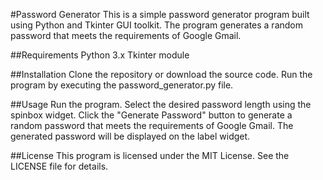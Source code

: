 #Password Generator
This is a simple password generator program built using Python and Tkinter GUI toolkit. The program generates a random password that meets the requirements of Google Gmail.

##Requirements
Python 3.x
Tkinter module

##Installation
Clone the repository or download the source code.
Run the program by executing the password_generator.py file.

##Usage
Run the program.
Select the desired password length using the spinbox widget.
Click the "Generate Password" button to generate a random password that meets the requirements of Google Gmail.
The generated password will be displayed on the label widget.

##License
This program is licensed under the MIT License. See the LICENSE file for details.
